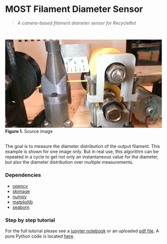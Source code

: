 # MOST Filament Diameter Sensor

 >*A camera-based filament diameter sensor for RecycleBot*
<br/> 

![Source image](img/pic.jpg) <br/> 
**Figure 1.** Source image
<br/> <br/> 

The goal is to measure the diameter distribution of the output filament. This example is shown for one image only. But in real use, this algorithm can be repeated in a cycle to get not only an instantaneous value for the diameter, but also the diameter distribution over multiple measurements. <br/> 

### Dependencies
* [opencv](https://pypi.org/project/opencv-python/)
* [skimage](https://pypi.org/project/skimage/)
* [numpy](https://pypi.org/project/numpy/)
* [matplotlib](https://pypi.org/project/matplotlib/)
* [seaborn](https://pypi.org/project/seaborn/)

### Step by step tutorial
For the full tutorial please see a [jupyter notebook](recyclebot.ipynb) or an uploaded [pdf file](recyclebot.pdf). A pure Python code is located [here](recyclebot.py). <br/> 
